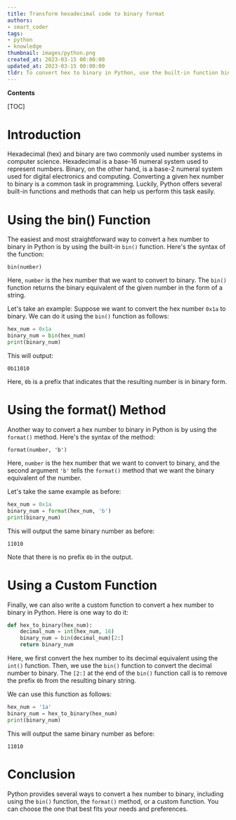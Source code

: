 ```yaml
---
title: Transform hexadecimal code to binary format
authors:
- smart_coder
tags:
- python
- knowledge
thumbnail: images/python.png
created_at: 2023-03-15 00:00:00
updated_at: 2023-03-15 00:00:00
tldr: To convert hex to binary in Python, use the built-in function bin(int(hex\_value,16)) where hex\_value is the hex string.
---
```


**Contents**

[TOC]

# Introduction
Hexadecimal (hex) and binary are two commonly used number systems in computer science. Hexadecimal is a base-16 numeral system used to represent numbers. Binary, on the other hand, is a base-2 numeral system used for digital electronics and computing. Converting a given hex number to binary is a common task in programming. Luckily, Python offers several built-in functions and methods that can help us perform this task easily.

# Using the bin() Function
The easiest and most straightforward way to convert a hex number to binary in Python is by using the built-in `bin()` function. Here's the syntax of the function:

```
bin(number)
```

Here, `number` is the hex number that we want to convert to binary. The `bin()` function returns the binary equivalent of the given number in the form of a string.

Let's take an example: Suppose we want to convert the hex number `0x1a` to binary. We can do it using the `bin()` function as follows:

```python
hex_num = 0x1a
binary_num = bin(hex_num)
print(binary_num)
```

This will output:

```
0b11010
```

Here, `0b` is a prefix that indicates that the resulting number is in binary form.

# Using the format() Method
Another way to convert a hex number to binary in Python is by using the `format()` method. Here's the syntax of the method:

```
format(number, 'b')
```

Here, `number` is the hex number that we want to convert to binary, and the second argument `'b'` tells the `format()` method that we want the binary equivalent of the number.

Let's take the same example as before:

```python
hex_num = 0x1a
binary_num = format(hex_num, 'b')
print(binary_num)
```

This will output the same binary number as before:

```
11010
```

Note that there is no prefix `0b` in the output.

# Using a Custom Function
Finally, we can also write a custom function to convert a hex number to binary in Python. Here is one way to do it:

```python
def hex_to_binary(hex_num):
    decimal_num = int(hex_num, 16)
    binary_num = bin(decimal_num)[2:]
    return binary_num
```

Here, we first convert the hex number to its decimal equivalent using the `int()` function. Then, we use the `bin()` function to convert the decimal number to binary. The `[2:]` at the end of the `bin()` function call is to remove the prefix `0b` from the resulting binary string.

We can use this function as follows:

```python
hex_num = '1a'
binary_num = hex_to_binary(hex_num)
print(binary_num)
```

This will output the same binary number as before:

```
11010
```

# Conclusion
Python provides several ways to convert a hex number to binary, including using the `bin()` function, the `format()` method, or a custom function. You can choose the one that best fits your needs and preferences.
